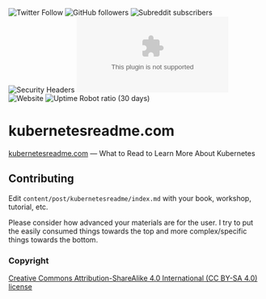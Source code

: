 ![Twitter Follow](https://img.shields.io/twitter/follow/ChrisShort?style=social)
![GitHub followers](https://img.shields.io/github/followers/chris-short?style=social)
![Subreddit subscribers](https://img.shields.io/reddit/subreddit-subscribers/devopsish?style=social)
![Security Headers](https://img.shields.io/security-headers?url=https%3A%2F%2Fkubernetesreadme.com)
![Mozilla HTTP Observatory Grade](https://img.shields.io/mozilla-observatory/grade/kubernetesreadme.com?publish)
![Website](https://img.shields.io/website?url=https%3A%2F%2Fkubernetesreadme.com)
![Uptime Robot ratio (30 days)](https://img.shields.io/uptimerobot/ratio/m787337791-9a8359020751a4ca59ce8452)


# kubernetesreadme.com

[kubernetesreadme.com](https://kubernetesreadme.com) — What to Read to Learn More About Kubernetes

## Contributing

Edit `content/post/kubernetesreadme/index.md` with your book, workshop, tutorial, etc.

Please consider how advanced your materials are for the user. I try to put the easily consumed things towards the top and more complex/specific things towards the bottom.

### Copyright

[Creative Commons Attribution-ShareAlike 4.0 International (CC BY-SA 4.0) license](https://creativecommons.org/licenses/by-sa/4.0/)
